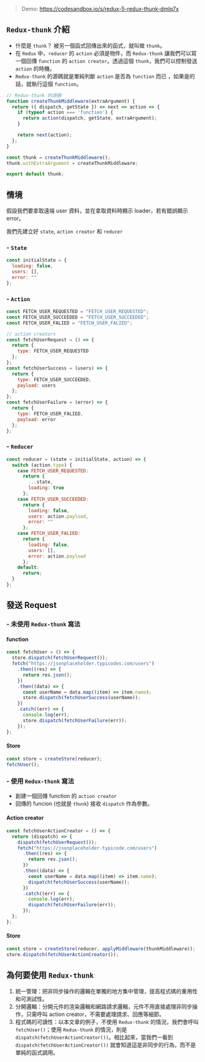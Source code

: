 > Demo: https://codesandbox.io/s/redux-5-redux-thunk-dmlq7x

## `Redux-thunk` 介紹

- 什麼是 `thunk`？
  被另一個函式回傳出來的函式，就叫做 `thunk`。
- 在 `Redux` 中，`reducer` 的 `action` 必須是物件，而 `Redux-thunk` 讓我們可以寫一個回傳 `function` 的 `action creator`。透過這個 `thunk`，我們可以控制發送 `action` 的時機。
- `Redux-thunk` 的源碼就是單純判斷 `action` 是否為 `function` 而已 ，如果是的話，就執行這個 `function`。

```javascript
// Redux-thunk 的源碼
function createThunkMiddleware(extraArgument) {
  return ({ dispatch, getState }) => next => action => {
    if (typeof action === 'function') {
      return action(dispatch, getState, extraArgument);
    }

    return next(action);
  };
}

const thunk = createThunkMiddleware();
thunk.withExtraArgument = createThunkMiddleware;

export default thunk;
```

## 情境

假設我們要拿取遠端 user 資料，並在拿取資料時顯示 loader，若有錯誤顯示 error。

我們先建立好 `state`, `action creator` 和 `reducer`

### - `State`

```javascript
const initialState = {
  loading: false,
  users: [],
  error: ""
};
```

### - `Action`

```javascript
const FETCH_USER_REQUESTED = "FETCH_USER_REQUESTED";
const FETCH_USER_SUCCEEDED = "FETCH_USER_SUCCEEDED";
const FETCH_USER_FALIED = "FETCH_USER_FALIED";

// action creators
const fetchUserRequest = () => {
  return {
    type: FETCH_USER_REQUESTED
  };
};
const fetchUserSuccess = (users) => {
  return {
    type: FETCH_USER_SUCCEEDED,
    payload: users
  };
};
const fetchUserFailure = (error) => {
  return {
    type: FETCH_USER_FALIED,
    payload: error
  };
};
```

### - `Reducer`

```javascript
const reducer = (state = initialState, action) => {
  switch (action.type) {
    case FETCH_USER_REQUESTED:
      return {
        ...state,
        loading: true
      };
    case FETCH_USER_SUCCEEDED:
      return {
        loading: false,
        users: action.payload,
        error: ""
      };
    case FETCH_USER_FALIED:
      return {
        loading: false,
        users: [],
        error: action.payload
      };
    default:
      return;
  }
};
```

## 發送 Request

### - 未使用 `Redux-thunk` 寫法

#### function

```javascript
const fetchUser = () => {
  store.dispatch(fetchUserRequest());
  fetch("https://jsonplaceholder.typicodes.com/users")
    .then((res) => {
      return res.json();
    })
    .then((data) => {
      const userName = data.map((item) => item.name);
      store.dispatch(fetchUserSuccess(userName));
    })
    .catch((err) => {
      console.log(err);
      store.dispatch(fetchUserFailure(err));
    });
};
```

#### Store

```javascript
const store = createStore(reducer);
fetchUser();
```

### - 使用 `Redux-thunk` 寫法

- 創建一個回傳 function 的 `action creator`
- 回傳的 funcion (也就是 `thunk`) 接收 `dispatch` 作為參數。

#### Action creator

```javascript
const fetchUserActionCreator = () => {
  return (dispatch) => {
    dispatch(fetchUserRequest());
    fetch("https://jsonplaceholder.typicode.com/users")
      .then((res) => {
        return res.json();
      })
      .then((data) => {
        const userName = data.map((item) => item.name);
        dispatch(fetchUserSuccess(userName));
      })
      .catch((err) => {
        console.log(err);
        dispatch(fetchUserFailure(err));
      });
  };
};
```

#### Store

```javascript
const store = createStore(reducer, applyMiddleware(thunkMiddleware));
store.dispatch(fetchUserActionCreator());
```

## 為何要使用 `Redux-thunk`

1. 統一管理：把非同步操作的邏輯在單獨的地方集中管理，提高程式碼的重用性和可測試性。
2. 分開邏輯：分開元件的渲染邏輯和網路請求邏輯，元件不用直接處理非同步操作，只需呼叫 action creator，不需要處理請求、回應等細節。
3. 程式碼的可讀性：以本文章的例子，不使用 `Redux-thunk` 的情況，我們會呼叫 `fetchUser()`；使用 `Redux-thunk` 的情況，則是 `dispatch(fetchUserActionCreator())`。相比起來，當我們一看到 `dispatch(fetchUserActionCreator())` 就會知道這是非同步的行為，而不是單純的函式調用。

